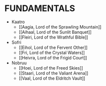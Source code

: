 # FUNDAMENTALS
- Kaatro
	- [[Aagia, Lord of the Sprawling Mountain]]
	- [[Aihaal, Lord of the Sunlit Banquet]]
	- [[Fleiri, Lord of the Wrathful Bible]]
- Sofri
	- [[Eihol, Lord of the Fervent Other]]
	- [[Fri, Lord of the Crystal Waters]]
	- [[Heivra, Lord of the Frigid Court]]
- Nobruu
	- [[Hoei, Lord of the Freed Skies]]
	- [[Staari, Lord of the Valiant Arena]]
	- [[Vaal, Lord of the Eldritch Vault]]